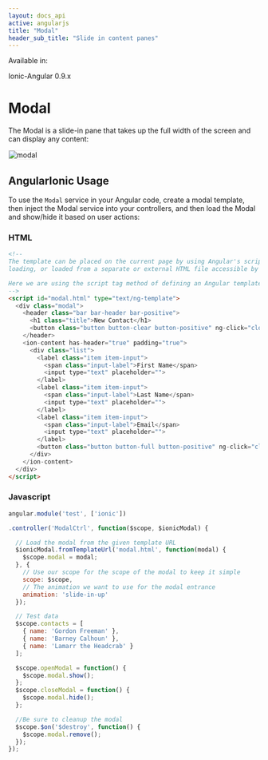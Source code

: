 ```yaml
---
layout: docs_api
active: angularjs
title: "Modal"
header_sub_title: "Slide in content panes"
---
```


Available in:
<div class="label label-danger">Ionic-Angular 0.9.x</div>


Modal
===

The Modal is a slide-in pane that takes up the full width of the screen and can display any content:

<img src="https://ionicframework.com.s3.amazonaws.com/docs/controllers/modal.gif" alt="modal" style="border: 1px solid #eee;">

## AngularIonic Usage

To use the `Modal` service in your Angular code, create a modal template, then inject the Modal service into your
controllers, and then load the Modal and show/hide it based on user actions:

### HTML

```html
<!--
The template can be placed on the current page by using Angular's script template
loading, or loaded from a separate or external HTML file accessible by URL.

Here we are using the script tag method of defining an Angular template.
-->
<script id="modal.html" type="text/ng-template">
  <div class="modal">
    <header class="bar bar-header bar-positive">
      <h1 class="title">New Contact</h1>
      <button class="button button-clear button-positive" ng-click="closeModal()">Cancel</button>
    </header>
    <ion-content has-header="true" padding="true">
      <div class="list">
        <label class="item item-input">
          <span class="input-label">First Name</span>
          <input type="text" placeholder="">
        </label>
        <label class="item item-input">
          <span class="input-label">Last Name</span>
          <input type="text" placeholder="">
        </label>
        <label class="item item-input">
          <span class="input-label">Email</span>
          <input type="text" placeholder="">
        </label>
        <button class="button button-full button-positive" ng-click="closeModal()">Create</button>
      </div>
    </ion-content>
  </div>
</script>
```

### Javascript

```javascript
angular.module('test', ['ionic'])

.controller('ModalCtrl', function($scope, $ionicModal) {

  // Load the modal from the given template URL
  $ionicModal.fromTemplateUrl('modal.html', function(modal) {
    $scope.modal = modal;
  }, {
    // Use our scope for the scope of the modal to keep it simple
    scope: $scope,
    // The animation we want to use for the modal entrance
    animation: 'slide-in-up'
  });

  // Test data
  $scope.contacts = [
    { name: 'Gordon Freeman' },
    { name: 'Barney Calhoun' },
    { name: 'Lamarr the Headcrab' }
  ];

  $scope.openModal = function() {
    $scope.modal.show();
  };
  $scope.closeModal = function() {
    $scope.modal.hide();
  };

  //Be sure to cleanup the modal
  $scope.$on('$destroy', function() {
    $scope.modal.remove();
  });
});
```

